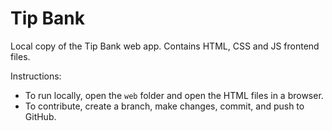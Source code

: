 # Tip Bank

Local copy of the Tip Bank web app. Contains HTML, CSS and JS frontend files.

Instructions:
- To run locally, open the `web` folder and open the HTML files in a browser.
- To contribute, create a branch, make changes, commit, and push to GitHub.

